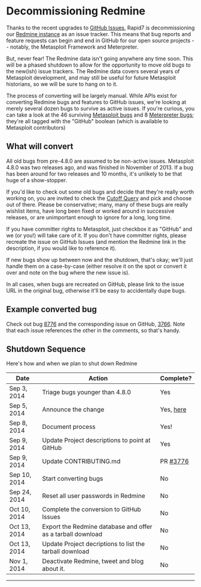 # Decommissioning Redmine
Thanks to the recent upgrades to [GitHub Issues][gh-issues], Rapid7 is decommissioning our [Redmine instance][redmine] as an issue tracker. This means that bug reports and feature requests can begin and end in GitHub for our open source projects -- notably, the Metasploit Framework and Meterpreter.

But, never fear! The Redmine data isn't going anywhere any time soon. This will be a phased shutdown to allow for the opportunity to move old bugs to the new(ish) issue trackers. The Redmine data covers several years of Metasploit development, and may still be useful for future Metasploit historians, so we will be sure to hang on to it.

The process of converting will be largely manual. While APIs exist for converting Redmine bugs and features to GitHub issues, we're looking at merely several dozen bugs to survive as active issues. If you're curious, you can take a look at the 46 surviving [Metasploit bugs][msf-bugs] and 8 [Meterpreter bugs][meterpreter-bugs]; they're all tagged with the "GitHub" boolean (which is available to Metasploit contributors)

## What will convert
All old bugs from pre-4.8.0 are assumed to be non-active issues. Metasploit 4.8.0 was two releases ago, and was finished in November of 2013. If a bug has been around for two releases and 10 months, it's unlikely to be that huge of a show-stopper.

If you'd like to check out some old bugs and decide that they're really worth working on, you are invited to check the [Cutoff Query][cutoff] and pick and choose out of there. Please be conservative; many, many of these bugs are really wishlist items, have long been fixed or worked around in successive releases, or are unimportant enough to ignore for a long, long time.

If you have committer rights to Metasploit, just checkbox it as "GitHub" and we (or you!) will take care of it. If you don't have committer rights, please recreate the issue on GitHub Issues (and mention the Redmine link in the description, if you would like to reference it).

If new bugs show up between now and the shutdown, that's okay; we'll just handle them on a case-by-case (either resolve it on the spot or convert it over and note on the bug where the new issue is).

In all cases, when bugs are recreated on GitHub, please link to the issue URL in the original bug, otherwise it'll be easy to accidentally dupe bugs.

## Example converted bug
Check out bug [8776](https://dev.metasploit.com/redmine/issues/8776#note-4) and the corresponding issue on GitHub, [3766](https://github.com/rapid7/metasploit-framework/issues/3766). Note that each issue references the other in the comments, so that's handy.

## Shutdown Sequence
Here's how and when we plan to shut down Redmine

| Date | Action | Complete? |
|--------|----------|---------------|
|   Sep 3, 2014  |  Triage bugs younger than 4.8.0    |   Yes          |
|   Sep 5, 2014  |  Announce the change   |  Yes, [here][blog-redmine]          |
|   Sep 8, 2014  | Document process | Yes! |
|   Sep 9, 2014 | Update Project descriptions to point at GitHub | Yes|
|   Sep 9, 2014 | Update CONTRIBUTING.md | PR [#3776](https://github.com/rapid7/metasploit-framework/pull/3776)  |
|   Sep 10, 2014 | Start converting bugs | No |
|  Sep 24, 2014 | Reset all user passwords in Redmine | No |
|  Oct 10, 2014 | Complete the conversion to GitHub Issues | No |
|  Oct 13, 2014 | Export the Redmine database and offer as a tarball download | No |
|  Oct 13, 2014 | Update Project decriptions to list the tarball download | No |
|  Nov 1, 2014 | Deactivate Redmine, tweet and blog about it. | No |

----

[gh-issues]: https://github.com/blog/1866-the-new-github-issues
[redmine]: https://dev.metasploit.com/redmine
[msf-bugs]: https://dev.metasploit.com/redmine/projects/framework/issues?query_id=741
[meterpreter-bugs]: https://dev.metasploit.com/redmine/projects/meterpreter/issues?query_id=741
[blog-redmine]: https://community.rapid7.com/community/metasploit/blog/2014/09/05/weekly-metasploit-update
[cutoff]: https://dev.metasploit.com/redmine/issues?query_id=739
